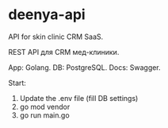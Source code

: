 # deenya-api
API for skin clinic CRM SaaS.

REST API для CRM мед-клиники.

App: Golang.
DB: PostgreSQL.
Docs: Swagger.

Start:
1. Update the .env file (fill DB settings)
2. go mod vendor
3. go run main.go
